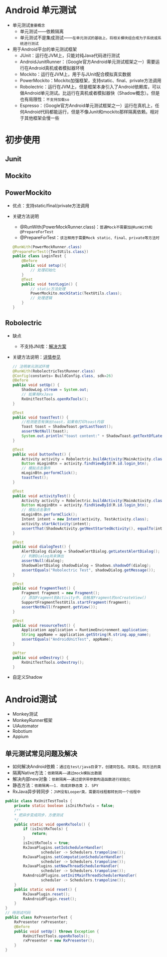 # Android 单元测试
+ 单元测试`重要概念`
	+ 单元测试——依赖隔离
	+ 单元测试不是集成测试——`在单元测试的基础上，将相关模块组合成为子系统或系统进行测试`
+ 用于Android平台的单元测试框架 
	+ JUnit：运行在JVM上，只能对纯Java代码进行测试
	+ AndroidJunitRunner：（Google官方Android单元测试框架之一）需要运行在Android真机或者模拟器环境
	+ Mockito：运行在JVM上，用于与JUnit配合模拟真实数据
	+ PowerMockito：Mockito加强框架，支持static、final、private方法调用
	+ Robolectric：运行在JVM上，但是框架本身引入了Android依赖库，可以做Android单元测试。比运行在真机或者模拟器快（Shadow概念）。但是也有局限性：`不支持加载so`
	+ Espresso：（Google官方Android单元测试框架之一）运行在真机上，任何Android代码都能运行，但是不像Junit和mockito那样隔离依赖。相对于其他框架会慢一些

# 初步使用
## Junit
## Mockito
## PowerMockito
+ 优点：支持static/final/private方法调用
+ 关键方法说明
	+ @RunWith(PowerMockRunner.class)：`普通Mock不需要加@RunWith和@PrepareForTest`
	+ @PrepareForTest：`该注释用于需要Mock static、final、private等方法时`
	
	```java
	@RunWith(PowerMockRunner.class)
   	@PrepareForTest({TextUtils.class}) 
    public class LoginTest {
    	@Before
    	public void setup(){
    		// 处理初始化
    	}
    	@Test
    	public void testLogin() {
    		// static方法处理
    		PowerMockito.mockStatic(TextUtils.class);
    		// 处理逻辑
    	}     
   }
	```

## Robolectric
+ 缺点
	+ 不支持JNI库：[解决方案](https://rocko.xyz/2016/11/27/Android-Robolectric-%E5%8A%A0%E8%BD%BD%E8%BF%90%E8%A1%8C%E6%9C%AC%E5%9C%B0-so-%E5%8A%A8%E6%80%81%E5%BA%93/)
+ 关键方法说明：[详情参见](https://blog.csdn.net/qq_17766199/article/details/78710177)

	```java
	// 注明单元测试环境
	@RunWith(RobolectricTestRunner.class)
	@Config(constants= BuildConfig.class, sdk=26)
	@Before
	public void setUp() {
		ShadowLog.stream = System.out;
		// 如果有RxJava
		RxUnitTestTools.openRxTools();
	}
	
	@Test
	public void toastTest() {
		//检测是否有弹出toast，如果有打印toast内容
		Toast toast = ShadowToast.getLastToast();
		assertNotNull(toast);
		System.out.println("toast content:" + ShadowToast.getTextOfLatestToast());
	}
	
	@Test
	public void buttonTest() {
		Activity activity = Robolectric.buildActivity(MainActivity.class).create().resume().get();
		Button mLoginBtn = activity.findViewById(R.id.login_btn);
		// 模拟点击事件
		mLoginBtn.performClick();
		toastTest();
	}
	
	@Test
	public void activityTest() {
		Activity activity = Robolectric.buildActivity(MainActivity.class).create().resume().get();
		Button mLoginBtn = activity.findViewById(R.id.login_btn);
		// 模拟点击事件
		mLoginBtn.performClick();
		Intent intent = new Intent(activity, TestActivity.class);
		activity.startActivity(intent);
		assertThat(ShadowActivity.getNextStartedActivity(), equalTo(intent);
	}
	
	@Test
	public void dialogTest() {
		AlertDialog dialog = ShadowAlertDialog.getLatestAlertDialog();
		// 判断Dialog尚未弹出
		assertNull(dialog);
		ShadowAlertDialog shadowDialog = Shadows.shadowOf(dialog);
		assertEquals("Robolectric Test", shadowDialog.getMessage());
	}
	
	@Test
	public void fragmentTest() {
		Fragment fragment = new Fragment();
		// 添加Fragment到Activity中，会触发Fragment的onCreateView()
		SupportFragmentTestUtils.startFragment(fragment);
		assertNotNull(fragment.getView());
	}
	
    @Test
    public void resourceTest() {
        Application application = RuntimeEnvironment.application;
        String appName = application.getString(R.string.app_name);
        assertEquals("AndroidUnitTest", appName);
    }
    
	@After
	public void onDestroy() {
		RxUnitTestTools.onDestroy();
	}
	```
+ 自定义Shadow


# Android测试
+ Monkey测试
+ MonkeyRunner框架
+ UiAutomator
+ Robotium
+ Appium

## 单元测试常见问题及解决
+ 如何解决Android依赖：`通过在test/java目录下，创建同包名、同类名、同方法的类` 
+ 隔离Native方法：`依赖隔离——通过mock模拟出数据`
+ 解决内部new对象：`依赖隔离——通过提供带参数构造函数进行初始化`
+ 静态方法：`依赖隔离——1. 改成非静态类 2. SPY`
+ RxJava异步转同步：`JVM没有Looper类，需要将线程都转到同一个线程中` 

```java
public class RxUnitTestTools {
	private static boolean isInitRxTools = false;
    /**
    * 把异步变成同步，方便测试
    */
    public static void openRxTools() {
        if (isInitRxTools) {
            return;
        }
        isInitRxTools = true;
        RxJavaPlugins.setIoSchedulerHandler(
                scheduler -> Schedulers.trampoline());
        RxJavaPlugins.setComputationSchedulerHandler(
                scheduler -> Schedulers.trampoline());
        RxJavaPlugins.setNewThreadSchedulerHandler(
                scheduler -> Schedulers.trampoline());
        RxAndroidPlugins.setInitMainThreadSchedulerHandler(
                scheduler -> Schedulers.trampoline());
    }
    public static void reset() {
        RxJavaPlugin.reset();
        RxAndroidPlugin.reset();
    }
}
// 待测试代码
public class RxPresenterTest {
    RxPresenter rxPresenter;
    @Before
    public void setUp() throws Exception {
        RxUnitTestTools.openRxTools();
        rxPresenter = new RxPresenter();
    }
}
```